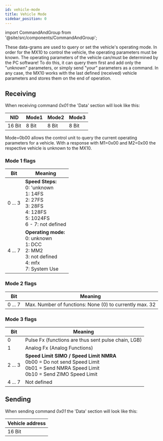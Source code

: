 ```yaml
---
id: vehicle-mode
title: Vehicle Mode
sidebar_position: 0
---
```


import CommandAndGroup from '@site/src/components/CommandAndGroup';

<CommandAndGroup group="02" command="01"/>

These data-grams are used to query or set the vehicle's operating mode. In order for the MX10 to control the vehicle, the operating parameters must be known. The operating parameters of the vehicle can/must be determined by the PC software! To do this, it can query them first and add only the "unknown" parameters, or simply send "your" parameters as a command. In any case, the MX10 works with the last defined (received) vehicle parameters and stores them on the end of operation.

## Receiving

When receiving command _0x01_ the 'Data' section will look like this:

| NID    | Mode1 | Mode2 | Mode3 |
|--------|-------|-------|-------|
| 16 Bit | 8 Bit | 8 Bit | 8 Bit |


Mode=0b00 allows the control unit to query the current operating parameters for a vehicle. With a response with M1=0x00 and M2=0x00 the respective vehicle is unknown to the MX10.

### Mode 1 flags

| Bit     | Meaning                                                                                                                        |
|---------|--------------------------------------------------------------------------------------------------------------------------------|
| 0 ... 3 | **Speed Steps:** <br/> 0: 'unknown<br/> 1: 14FS<br/> 2: 27FS<br/> 3: 28FS<br/> 4: 128FS<br/> 5: 1024FS<br/> 6 - 7: not defined |
| 4 ... 7 | **Operating mode:** <br/> 0: unknown<br/> 1: DCC<br/> 2: MM2<br/> 3: not defined<br/> 4: mfx<br/> 7: System Use                |

### Mode 2 flags

| Bit     | Meaning                                                 |
|---------|---------------------------------------------------------|
| 0 ... 7 | Max. Number of functions: None (0) to currently max. 32 |


### Mode 3 flags

| Bit     | Meaning                                                                                                                                            |
|---------|----------------------------------------------------------------------------------------------------------------------------------------------------|
| 0       | Pulse Fx (functions are thus sent pulse chain, LGB)                                                                                                |
| 1       | Analog Fx (Analog Functions)                                                                                                                       |
| 2 ... 3 | **Speed Limit SIMO / Speed Limit NMRA**<br/>  0b00 = Do not send Speed Limit<br/>  0b01 = Send NMRA Speed Limit<br/>  0b10 = Send ZIMO Speed Limit |
| 4 ... 7 | Not defined                                                                                                                                        |


## Sending

When sending command _0x01_ the 'Data' section will look like this:

| Vehicle address |
|-----------------|
| 16 Bit          |

